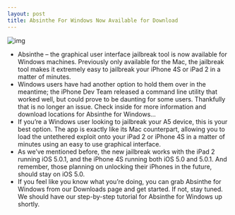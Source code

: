 ```yaml
---
layout: post
title: Absinthe For Windows Now Available for Download
---
```

![img](http://media.idownloadblog.com/wp-content/uploads/2012/01/Absinthe-Windows.jpg)
* Absinthe – the graphical user interface jailbreak tool is now available for Windows machines. Previously only available for the Mac, the jailbreak tool makes it extremely easy to jailbreak your iPhone 4S or iPad 2 in a matter of minutes.
* Windows users have had another option to hold them over in the meantime; the iPhone Dev Team released a command line utility that worked well, but could prove to be daunting for some users. Thankfully that is no longer an issue. Check inside for more information and download locations for Absinthe for Windows…
* If you’re a Windows user looking to jailbreak your A5 device, this is your best option. The app is exactly like its Mac counterpart, allowing you to load the untethered exploit onto your iPad 2 or iPhone 4S in a matter of minutes using an easy to use graphical interface.
* As we’ve mentioned before, the new jailbreak works with the iPad 2 running iOS 5.0.1, and the iPhone 4S running both iOS 5.0 and 5.0.1. And remember, those planning on unlocking their iPhones in the future, should stay on iOS 5.0.
* If you feel like you know what you’re doing, you can grab Absinthe for Windows from our Downloads page and get started. If not, stay tuned. We should have our step-by-step tutorial for Absinthe for Windows up shortly.

